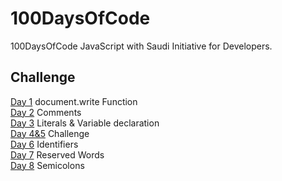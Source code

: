 # 100DaysOfCode
100DaysOfCode JavaScript with Saudi Initiative for Developers.

## Challenge
[Day 1](https://codepen.io/ReemaSaleh/pen/gOYwqjb?editors=0010) document.write Function <br>
[Day 2](https://codepen.io/ReemaSaleh/pen/VwZmyQz?editors=0010#0) Comments <br>
[Day 3](https://codepen.io/ReemaSaleh/pen/PoYWzXW) Literals & Variable declaration <br>
[Day 4&5](https://codepen.io/ReemaSaleh/pen/KKPamdP?editors=0010#0) Challenge <br>
[Day 6](https://codepen.io/ReemaSaleh/pen/rNByMXN?editors=0010#0) Identifiers <br> 
[Day 7](https://codepen.io/ReemaSaleh/pen/KKPWjpV?editors=0010#0) Reserved Words <br>
[Day 8](https://codepen.io/ReemaSaleh/pen/GRKmOBV?editors=0010#0) Semicolons <br>
